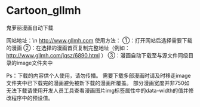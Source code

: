# Cartoon_gllmh
鬼萝丽漫画自动下载

网站地址：\n
http://www.gllmh.com
使用方法：
①：打开网站后选择需要下载的漫画
②：在选择的漫画首页复制完整地址（例如：http://www.gllmh.com/jqsz/6890.html ）
③：漫画自动下载至与源文件同级目录的image文件夹中

Ps：下载的内容供个人使用，请勿传播。
    需要下载多部漫画时请及时移走image文件夹中已下载完的漫画避免被新下载的漫画所覆盖。
    部分漫画宽度并非750如无法下载请使用开发人员工具查看漫画图片img标签属性中的data-width的值并修改程序中的预设值。
